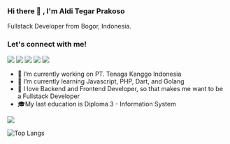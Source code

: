 ### Hi there 👋 , I'm Aldi Tegar Prakoso
Fullstack Developer from Bogor, Indonesia.

### Let's connect with me!
<p>
    <a href="https://arpracreative.netlify.app/" target="_blank"><img src="https://img.shields.io/badge/Website-https://arpracreative.com-blue?" /></a>
    <a href="https://alditegarprakoso.github.io" target="_blank"><img src="https://img.shields.io/badge/Portfolio-https://alditegarprakoso.github.io/-blue?" /></a>
    <a href="https://www.linkedin.com/in/alditegarprakoso" target="_blank"><img src="https://img.shields.io/badge/LinkedIn-blue" /></a>
    <a href="https://web.facebook.com/atp99/" target="_blank"><img src="https://img.shields.io/badge/Facebook-blue" /></a>
    <a href="https://instagram.com/alditegarprakoso" target="_blank"><img src="https://img.shields.io/badge/Instagram_-blue" /></a>    
</p>

- 🔭 I’m currently working on PT. Tenaga Kanggo Indonesia
- 🌱 I’m currently learning Javascript, PHP, Dart, and Golang
- :sparkling_heart: I love Backend and Frontend Developer, so that makes me want to be a Fullstack Developer
- :mortar_board:My last education is Diploma 3 - Information System

<img src="https://github-readme-stats.vercel.app/api/?username=alditegarprakoso&show_icons=true&title_color=fffffff&icon_color=000000&text_color=000000%22%20alt=%22github%20stats"/>

![Top Langs](https://github-readme-stats.vercel.app/api/top-langs/?username=alditegarprakoso&layout=compact)

<!--
**alditegarprakoso/alditegarprakoso** is a ✨ _special_ ✨ repository because its `README.md` (this file) appears on your GitHub profile.

Here are some ideas to get you started:
-->
